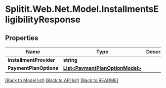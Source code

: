 # Splitit.Web.Net.Model.InstallmentsEligibilityResponse

## Properties

Name | Type | Description | Notes
------------ | ------------- | ------------- | -------------
**InstallmentProvider** | **string** |  | [optional] 
**PaymentPlanOptions** | [**List&lt;PaymentPlanOptionModel&gt;**](PaymentPlanOptionModel.md) |  | [optional] 

[[Back to Model list]](../README.md#documentation-for-models) [[Back to API list]](../README.md#documentation-for-api-endpoints) [[Back to README]](../README.md)

